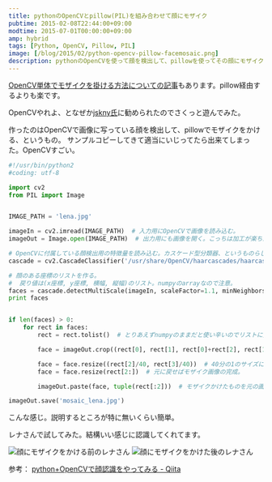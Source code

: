 ```yaml
---
title: pythonのOpenCVとpillow(PIL)を組み合わせて顔にモザイク
pubtime: 2015-02-08T22:44:00+09:00
modtime: 2015-07-01T00:00:00+09:00
amp: hybrid
tags: [Python, OpenCV, Pillow, PIL]
image: [/blog/2015/02/python-opencv-pillow-facemosaic.png]
description: pythonのOpenCVを使って顔を検出して、pillowを使ってその顔にモザイクを掛けるというプログラムを書いてみました。
---
```


<PS data="2015-07-01" level={1}>

<a href="/blog/2015/02/python-opencv-mosaic">OpenCV単体でモザイクを掛ける方法についての記事</a>もあります。pillow経由するよりも楽です。

</PS>

OpenCVやれよ、となぜか[jskny氏](http://risdy.net/)に勧められたのでさくっと遊んでみた。

作ったのはOpenCVで画像に写っている顔を検出して、pillowでモザイクをかける、というもの。
サンプルコピーしてきて適当にいじってたら出来てしまった。OpenCVすごい。

``` python
#!/usr/bin/python2
#coding: utf-8

import cv2
from PIL import Image


IMAGE_PATH = 'lena.jpg'

imageIn = cv2.imread(IMAGE_PATH)  # 入力用にOpenCVで画像を読み込む。
imageOut = Image.open(IMAGE_PATH)  # 出力用にも画像を開く。こっちは加工が楽ちんなpillowで。

# OpenCVに付属している顔検出用の特徴量を読み込む。カスケード型分類器、というものらしい。
cascade = cv2.CascadeClassifier('/usr/share/OpenCV/haarcascades/haarcascade_frontalface_alt.xml')

# 顔のある座標のリストを作る。
#  戻り値は(x座標, y座標, 横幅, 縦幅)のリスト。numpyのarrayなので注意。
faces = cascade.detectMultiScale(imageIn, scaleFactor=1.1, minNeighbors=1, minSize=(50, 50))
print faces


if len(faces) > 0:
    for rect in faces:
        rect = rect.tolist()  # とりあえずnumpyのままだと使い辛いのでリストに変換。

        face = imageOut.crop((rect[0], rect[1], rect[0]+rect[2], rect[1]+rect[3]))  # 顔だけ切り抜いて

        face = face.resize((rect[2]/40, rect[3]/40))  # 40分の1のサイズに圧縮。
        face = face.resize(rect[2:])  # 元に戻せばモザイク画像の完成。

        imageOut.paste(face, tuple(rect[:2]))  # モザイクかけたものを元の画像に貼り付ける。

imageOut.save('mosaic_lena.jpg')
```
こんな感じ。説明するところが特に無いくらい簡単。

レナさんで試してみた。結構いい感じに認識してくれてます。

![顔にモザイクをかける前のレナさん](/blog/2015/02/lena.jpg "520x520")
![顔にモザイクをかけた後のレナさん](/blog/2015/02/mosaic_lena.jpg "520x520")

参考： [python+OpenCVで顔認識をやってみる - Qiita](http://qiita.com/wwacky/items/98d8be2844fa1b778323)
